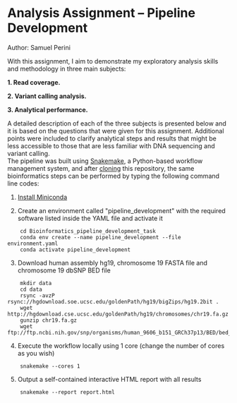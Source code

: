 # Analysis Assignment – Pipeline Development

Author: Samuel Perini

With this assignment, I aim to demonstrate my exploratory analysis skills and methodology in three main subjects:

__1. Read coverage.__

__2. Variant calling analysis.__

__3. Analytical performance.__

A detailed description of each of the three subjects is presented below and it is based on the questions that were given for this assignment. Additional points were included to clarify analytical steps and results that might be less accessible to those that are less familiar with DNA sequencing and variant calling.  
The pipeline was built using [Snakemake](https://snakemake.readthedocs.io/en/stable/index.html), a Python-based workflow management system, and after [cloning](https://help.github.com/en/articles/cloning-a-repository) this repository, the same bioinformatics steps can be performed by typing the following command line codes:

1. [Install Miniconda](https://docs.conda.io/projects/conda/en/latest/user-guide/install/index.html)

2. Create an environment called "pipeline_development" with the required software listed inside the YAML file and activate it
```
    cd Bioinformatics_pipeline_development_task
    conda env create --name pipeline_development --file environment.yaml
    conda activate pipeline_development
```

3. Download human assembly hg19, chromosome 19 FASTA file and chromosome 19 dbSNP BED file
```
    mkdir data
    cd data
    rsync -avzP rsync://hgdownload.soe.ucsc.edu/goldenPath/hg19/bigZips/hg19.2bit .
    wget http://hgdownload.cse.ucsc.edu/goldenPath/hg19/chromosomes/chr19.fa.gz
    gunzip chr19.fa.gz
    wget ftp://ftp.ncbi.nih.gov/snp/organisms/human_9606_b151_GRCh37p13/BED/bed_chr_19.bed.gz
```

4. Execute the workflow locally using 1 core (change the number of cores as you wish)
```
    snakemake --cores 1
```

5. Output a self-contained interactive HTML report with all results
```
    snakemake --report report.html
```
